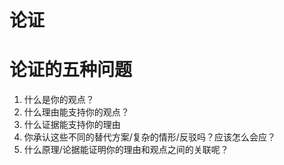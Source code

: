 # 论证

# 论证的五种问题

1. 什么是你的观点？
2. 什么理由能支持你的观点？
3. 什么证据能支持你的理由
4. 你承认这些不同的替代方案/复杂的情形/反驳吗？应该怎么会应？
5. 什么原理/论据能证明你的理由和观点之间的关联呢？
